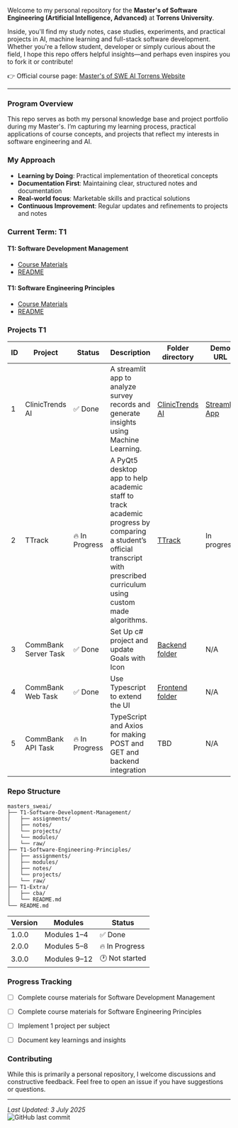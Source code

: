 Welcome to my personal repository for the **Master's of Software Engineering (Artificial Intelligence, Advanced)** at **Torrens University**.

Inside, you'll find my study notes, case studies, experiments, and practical projects in AI, machine learning and full-stack software development.  
Whether you're a fellow student, developer or simply curious about the field, I hope this repo offers helpful insights—and perhaps even inspires you to fork it or contribute!

👉 Official course page: [Master's of SWE AI Torrens Website](https://www.torrens.edu.au/courses/technology/master-of-software-engineering-artificial-intelligence-advanced)

---

### Program Overview
This repo serves as both my personal knowledge base and project portfolio during my Master's. I’m capturing my learning process, practical applications of course concepts, and projects that reflect my interests in software engineering and AI.

### My Approach
- **Learning by Doing**: Practical implementation of theoretical concepts
- **Documentation First**: Maintaining clear, structured notes and documentation
- **Real-world focus**: Marketable skills and practical solutions
- **Continuous Improvement**: Regular updates and refinements to projects and notes

### Current Term: T1
#### T1: Software Development Management
- [Course Materials](./T1-Software-Development-Management/)
- [README](./T1-Software-Development-Management/README.md)

#### T1: Software Engineering Principles
- [Course Materials](./T1-Software-Engineering-Principles/)
- [README](./T1-Software-Engineering-Principles/README.md)

### Projects T1
| ID | Project | Status | Description | Folder directory | Demo URL |
|----|---------|---------------------|----------------|----------------|----------------|
| 1 | ClinicTrends AI   | ✅ Done | A streamlit app to analyze survey records and generate insights using Machine Learning. | [ClinicTrends AI](./T1-Software-Engineering-Principles/projects/clinictrends_ai/README.md) | [Streamlit App](https://sep-torrens-dr-ranju-group-1.streamlit.app/) | 
| 2 | TTrack   | 🔥 In Progress | A PyQt5 desktop app to help academic staff to track academic progress by comparing a student’s official transcript with prescribed curriculum using custom made algorithms.         | [TTrack](./T1-Software-Development-Management/projects/TTrack_v1/README.md) | In progress |
| 3 | CommBank Server Task | ✅ Done | Set Up c# project and update Goals with Icon         | [Backend folder](./T1-Extra/cba/CommBank-Server) | N/A |
| 4 | CommBank Web Task | ✅ Done | Use Typescript to extend the UI | [Frontend folder](./T1-Extra/cba/CommBank-Web) | N/A |
| 5 | CommBank API Task | 🔥 In Progress | TypeScript and Axios for making POST and GET and backend integration | TBD | N/A |


### Repo Structure

```
masters_sweai/
├── T1-Software-Development-Management/
│   ├── assignments/
│   ├── notes/
│   └── projects/
│   └── modules/
│   └── raw/
├── T1-Software-Engineering-Principles/
│   ├── assignments/
│   ├── modules/
│   ├── notes/
│   └── projects/
│   └── raw/
├── T1-Extra/
│   ├── cba/
│   └── README.md
└── README.md
```

| Version | Modules            | Status         |
|---------|---------------------|----------------|
| 1.0.0   | Modules 1–4         | ✅ Done        |
| 2.0.0   | Modules 5–8         | 🔥 In Progress |
| 3.0.0   | Modules 9–12        | 🕐 Not started |

### Progress Tracking

- [ ] Complete course materials for Software Development Management
- [ ] Complete course materials for Software Engineering Principles
- [ ] Implement 1 project per subject
- [ ] Document key learnings and insights


### Contributing
While this is primarily a personal repository, I welcome discussions and constructive feedback. Feel free to open an issue if you have suggestions or questions.

---

*Last Updated: 3 July 2025*  
![GitHub last commit](https://img.shields.io/github/last-commit/lfariabr/masters-swe-ai?style=flat-square)